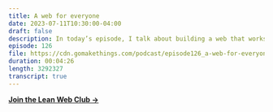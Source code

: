 ```yaml
---
title: A web for everyone
date: 2023-07-11T10:30:00-04:00
draft: false
description: In today’s episode, I talk about building a web that works for everyone.
episode: 126
file: https://cdn.gomakethings.com/podcast/episode126_a-web-for-everyone.mp3
duration: 00:04:26
length: 3292327
transcript: true
---
```


**[Join the Lean Web Club &rarr;](https://leanwebclub.com)**